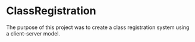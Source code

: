 # ClassRegistration

The purpose of this project was to create a class registration system using a client-server model.
